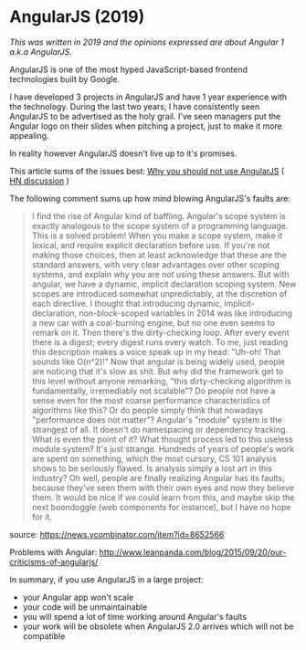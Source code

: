 # AngularJS (2019)

_This was written in 2019 and the opinions expressed are about Angular 1 a.k.a AngularJS._

<p>AngularJS is one of the most hyped JavaScript-based frontend technologies built by Google.</p>
<p>
    I have developed 3 projects in AngularJS and have 1 year experience with the technology. During the last two years,
    I have consistently seen AngularJS to be advertised as the holy grail. I've seen managers put the Angular logo on
    their slides when pitching a project, just to make it more appealing.
</p>
In reality however AngularJS doesn't live up to it's promises.
<p>
    This article sums of the issues best:
    <a href="https://medium.com/@mnemon1ck/why-you-should-not-use-angularjs-1df5ddf6fc99"
        >Why you should not use AngularJS</a
    >
    ( <a href="https://news.ycombinator.com/item?id=8830640">HN discussion</a> )
</p>
<p>The following comment sums up how mind blowing AngularJS's faults are:</p>
<blockquote>
    <p>
        I find the rise of Angular kind of baffling. Angular's scope system is exactly analogous to the scope system of
        a programming language. This is a solved problem! When you make a scope system, make it lexical, and require
        explicit declaration before use. If you're not making those choices, then at least acknowledge that these are
        the standard answers, with very clear advantages over other scoping systems, and explain why you are not using
        these answers. But with angular, we have a dynamic, implicit declaration scoping system. New scopes are
        introduced somewhat unpredictably, at the discretion of each directive. I thought that introducing dynamic,
        implicit-declaration, non-block-scoped variables in 2014 was like introducing a new car with a coal-burning
        engine, but no one even seems to remark on it. Then there's the dirty-checking loop. After every event there is
        a digest; every digest runs every watch. To me, just reading this description makes a voice speak up in my head:
        &quot;Uh-oh! That sounds like O(n^2)!&quot; Now that angular is being widely used, people are noticing that it's
        slow as shit. But why did the framework get to this level without anyone remarking, &quot;this dirty-checking
        algorithm is fundamentally, irremediably not scalable&quot;? Do people not have a sense even for the most coarse
        performance characteristics of algorithms like this? Or do people simply think that nowadays &quot;performance
        does not matter&quot;? Angular's &quot;module&quot; system is the strangest of all. It doesn't do namespacing or
        dependency tracking. What is even the point of it? What thought process led to this useless module system? It's
        just strange. Hundreds of years of people's work are spent on something, which the most cursory, CS 101 analysis
        shows to be seriously flawed. Is analysis simply a lost art in this industry? Oh well, people are finally
        realizing Angular has its faults, because they've seen them with their own eyes and now they believe them. It
        would be nice if we could learn from this, and maybe skip the next boondoggle (web components for instance), but
        I have no hope for it.
    </p>
</blockquote>
<p>source: <a href="https://news.ycombinator.com/item?id=8652566">https://news.ycombinator.com/item?id=8652566</a></p>
<p>
    Problems with Angular:
    <a href="http://www.leanpanda.com/blog/2015/09/20/our-criticisms-of-angularjs/"
        >http://www.leanpanda.com/blog/2015/09/20/our-criticisms-of-angularjs/</a
    >
</p>
In summary, if you use AngularJS in a large project:
<ul>
    <li>your Angular app won't scale</li>
    <li>your code will be unmaintainable</li>
    <li>you will spend a lot of time working around Angular's faults</li>
    <li>your work will be obsolete when AngularJS 2.0 arrives which will not be compatible</li>
</ul>
